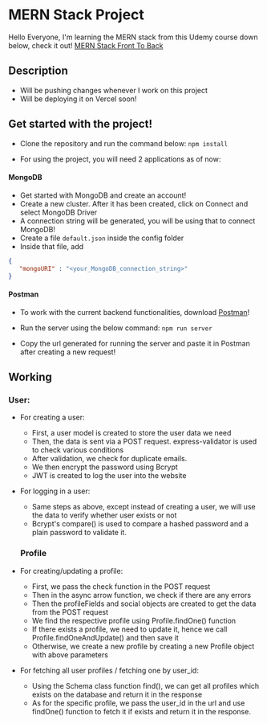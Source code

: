 # MERN Stack Project
Hello Everyone, I'm learning the MERN stack from this Udemy course down below, check it out!
[MERN Stack Front To Back](https://www.udemy.com/course/mern-stack-front-to-back)

## Description
* Will be pushing changes whenever I work on this project
* Will be deploying it on Vercel soon!
   
## Get started with the project!
   * Clone the repository and run the command below:
      ```npm install```

   * For using the project, you will need 2 applications as of now:
   #### MongoDB
   * Get started with MongoDB and create an account!
   * Create a new cluster. After it has been created, click on Connect and select MongoDB Driver
   * A connection string will be generated, you will be using that to connect MongoDB!
   * Create a file ```default.json``` inside the config folder
   * Inside that file, add 
   ```json
   {
      "mongoURI" : "<your_MongoDB_connection_string>"
   }
   ```
   #### Postman
   * To work with the current backend functionalities, download [Postman](https://www.postman.com)!

   * Run the server using the below command:
      ```npm run server```
   * Copy the url generated for running the server and paste it in Postman after creating a new request! 



## Working
   ### User:
* For creating a user:
    * First, a user model is created to store the user data we need
    * Then, the data is sent via a POST request. express-validator is used to check various conditions
    * After validation, we check for duplicate emails. 
    * We then encrypt the password using Bcrypt
    * JWT is created to log the user into the website
* For logging in a user:
    * Same steps as above, except instead of creating a user, we will use the data to verify whether user exists or not
    * Bcrypt's compare() is used to compare a hashed password and a plain password to validate it.

   ### Profile
* For creating/updating a profile:
   * First, we pass the check function in the POST request
   * Then in the async arrow function, we check if there are any errors
   * Then the profileFields and social objects are created to get the data from the POST request
   * We find the respective profile using Profile.findOne() function
   * If there exists a profile, we need to update it, hence we call Profile.findOneAndUpdate() and then save it
   * Otherwise, we create a new profile by creating a new Profile object with above parameters
* For fetching all user profiles / fetching one by user_id:
   * Using the Schema class function find(), we can get all profiles which exists on the database and return it in the response
   * As for the specific profile, we pass the user_id in the url and use findOne() function to fetch it if exists and return it in the response.
